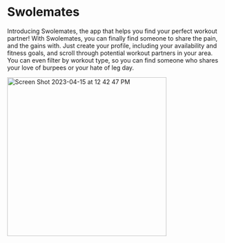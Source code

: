 # Swolemates

Introducing Swolemates, the app that helps you find your perfect workout partner! With Swolemates, you can finally find someone to share the pain, and the gains with. Just create your profile, including your availability and fitness goals, and scroll through potential workout partners in your area. You can even filter by workout type, so you can find someone who shares your love of burpees or your hate of leg day.

<img width="369" alt="Screen Shot 2023-04-15 at 12 42 47 PM" src="https://user-images.githubusercontent.com/82621100/232336511-7f057391-601c-4b62-899a-8fe18f4cc63e.png">
